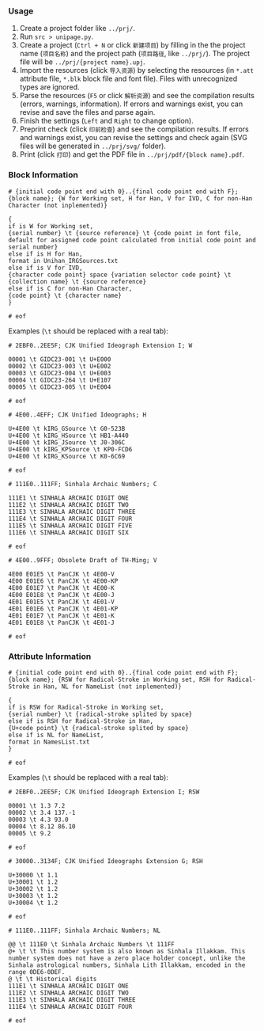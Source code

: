 ### Usage

1. Create a project folder like `../prj/`.
2. Run `src > unipage.py`.
3. Create a project (`Ctrl + N` or click `新建项目`) by filling in the the project name (`项目名称`) and the project path (`项目路径`, like `../prj/`). The project file will be `../prj/{project name}.upj`.
4. Import the resources (click `导入资源`) by selecting the resources (in `*.att` attribute file, `*.blk` block file and font file). Files with unrecognized types are ignored.
5. Parse the resources (`F5` or click `解析资源`) and see the compilation results (errors, warnings, information). If errors and warnings exist, you can revise and save the files and parse again.
6. Finish the settings (`Left` and `Right` to change option).
7. Preprint check (click `印前检查`) and see the compilation results. If errors and warnings exist, you can revise the settings and check again (SVG files will be generated in `../prj/svg/` folder).
8. Print (click `打印`) and get the PDF file in `../prj/pdf/{block name}.pdf`.

### Block Information

```plaintext
# {initial code point end with 0}..{final code point end with F}; {block name}; {W for Working set, H for Han, V for IVD, C for non-Han Character (not inplemented)}

{
if is W for Working set,
{serial number} \t {source reference} \t {code point in font file, default for assigned code point calculated from initial code point and serial number}
else if is H for Han,
format in Unihan_IRGSources.txt
else if is V for IVD,
{character code point} space {variation selector code point} \t {collection name} \t {source reference}
else if is C for non-Han Character,
{code point} \t {character name}
}

# eof
```

Examples (`\t` should be replaced with a real tab):

```plaintext
# 2EBF0..2EE5F; CJK Unified Ideograph Extension I; W

00001 \t GIDC23-001 \t U+E000
00002 \t GIDC23-003 \t U+E002
00003 \t GIDC23-004 \t U+E003
00004 \t GIDC23-264 \t U+E107
00005 \t GIDC23-005 \t U+E004

# eof
```

```plaintext
# 4E00..4EFF; CJK Unified Ideographs; H

U+4E00 \t kIRG_GSource \t G0-523B
U+4E00 \t kIRG_HSource \t HB1-A440
U+4E00 \t kIRG_JSource \t J0-306C
U+4E00 \t kIRG_KPSource \t KP0-FCD6
U+4E00 \t kIRG_KSource \t K0-6C69

# eof
```

```plaintext
# 111E0..111FF; Sinhala Archaic Numbers; C

111E1 \t SINHALA ARCHAIC DIGIT ONE
111E2 \t SINHALA ARCHAIC DIGIT TWO
111E3 \t SINHALA ARCHAIC DIGIT THREE
111E4 \t SINHALA ARCHAIC DIGIT FOUR
111E5 \t SINHALA ARCHAIC DIGIT FIVE
111E6 \t SINHALA ARCHAIC DIGIT SIX

# eof
```

```plaintext
# 4E00..9FFF; Obsolete Draft of TH-Ming; V

4E00 E01E5 \t PanCJK \t 4E00-V
4E00 E01E6 \t PanCJK \t 4E00-KP
4E00 E01E7 \t PanCJK \t 4E00-K
4E00 E01E8 \t PanCJK \t 4E00-J
4E01 E01E5 \t PanCJK \t 4E01-V
4E01 E01E6 \t PanCJK \t 4E01-KP
4E01 E01E7 \t PanCJK \t 4E01-K
4E01 E01E8 \t PanCJK \t 4E01-J

# eof
```

### Attribute Information

```plaintext
# {initial code point end with 0}..{final code point end with F}; {block name}; {RSW for Radical-Stroke in Working set, RSH for Radical-Stroke in Han, NL for NameList (not inplemented)}

{
if is RSW for Radical-Stroke in Working set,
{serial number} \t {radical-stroke splited by space}
else if is RSH for Radical-Stroke in Han,
{U+code point} \t {radical-stroke splited by space}
else if is NL for NameList,
format in NamesList.txt
}

# eof
```

Examples (`\t` should be replaced with a real tab):

```plaintext
# 2EBF0..2EE5F; CJK Unified Ideograph Extension I; RSW

00001 \t 1.3 7.2
00002 \t 3.4 137.-1
00003 \t 4.3 93.0
00004 \t 8.12 86.10
00005 \t 9.2

# eof
```

```plaintext
# 30000..3134F; CJK Unified Ideographs Extension G; RSH

U+30000 \t 1.1
U+30001 \t 1.2
U+30002 \t 1.2
U+30003 \t 1.2
U+30004 \t 1.2

# eof
```

```plaintext
# 111E0..111FF; Sinhala Archaic Numbers; NL

@@ \t 111E0 \t Sinhala Archaic Numbers \t 111FF
@+ \t \t This number system is also known as Sinhala Illakkam. This number system does not have a zero place holder concept, unlike the Sinhala astrological numbers, Sinhala Lith Illakkam, encoded in the range 0DE6-0DEF.
@ \t \t Historical digits
111E1 \t SINHALA ARCHAIC DIGIT ONE
111E2 \t SINHALA ARCHAIC DIGIT TWO
111E3 \t SINHALA ARCHAIC DIGIT THREE
111E4 \t SINHALA ARCHAIC DIGIT FOUR

# eof
```
